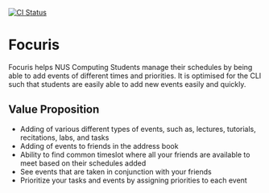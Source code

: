 [![CI Status](https://github.com/AY2021S2-CS2103T-W15-4/tp/workflows/Java%20CI/badge.svg)](https://github.com/AY2021S2-CS2103T-W15-4/tp/actions)

# Focuris

Focuris helps NUS Computing Students manage their schedules by being able to add events of different times and priorities. It is optimised for the CLI such that students are easily able to add new events easily and quickly.

## Value Proposition

- Adding of various different types of events, such as, lectures, tutorials, recitations, labs, and tasks
- Adding of events to friends in the address book
- Ability to find common timeslot where all your friends are available to meet based on their schedules added
- See events that are taken in conjunction with your friends
- Prioritize your tasks and events by assigning priorities to each event
